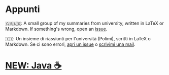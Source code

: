 Appunti
=======

🇬🇧🇺🇸: A small group of my summaries from university, written in LaTeX or Markdown.
If something's wrong, open an [issue](https://github.com/QUB3X/Appunti/issues).

🇮🇹: Un insieme di riassiunti per l'università (Polimi), scritti in LaTeX o Markdown.
Se ci sono errori, [apri un issue](https://github.com/QUB3X/Appunti/issues) o [scrivimi una mail](mailto:hi@andreafranchini.me?Subject=Dispensa%20Java).

# [NEW: Java ☕️](https://github.com/QUB3X/Appunti/blob/master/Java/java.md)
